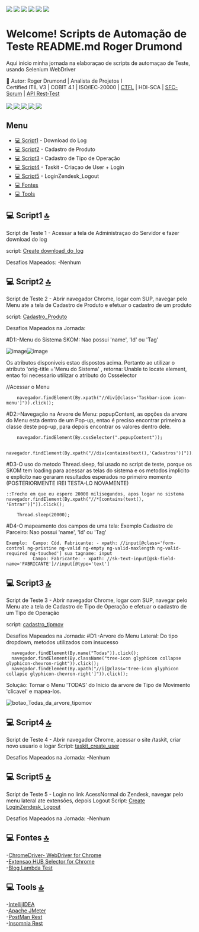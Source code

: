<img src="https://img.shields.io/badge/Insomnia-5849be?style=for-the-badge&logo=Insomnia&logoColor=white"/> <img src="https://img.shields.io/badge/Postman-FF6C37?style=for-the-badge&logo=Postman&logoColor=white"/> <img src="https://img.shields.io/badge/Selenium-43B02A?style=for-the-badge&logo=Selenium&logoColor=white"/> <img src= "https://img.shields.io/badge/IntelliJIDEA-000000.svg?style=for-the-badge&logo=intellij-idea&logoColor=white"/> <img src="https://img.shields.io/badge/JavaScript-323330?style=for-the-badge&logo=javascript&logoColor=F7DF1E"/> <img src="https://img.shields.io/badge/Swagger-85EA2D?style=for-the-badge&logo=Swagger&logoColor=white"/>






# Welcome! Scripts de Automação de Teste README.md Roger Drumond

Aqui inicio minha jornada na elaboraçao de scripts de automaçao de Teste, usando Selenium WebDriver

📱 Autor: ​Roger Drumond | Analista de Projetos I<br>
Certified ITIL V3 | COBIT 4.1 | ISO/IEC-20000 | <a href="https://www.bstqb.org.br/verificador-certificado?field_certificado_numero_value=13-CTFL-02452-BR">CTFL</a> | HDI-SCA | <a href="https://www.scrumstudy.com/certification/verify?type=SFC&number=888750">SFC-Scrum</a> | <a href="http://165.227.93.41/cgitar/certificado.php?hash=09101ac13f5106d2f5b2c7960be24192">API Rest-Test</a><br><a href="https://www.instagram.com/venomroger/"><br>
  <img src="https://img.shields.io/badge/Instagram-E4405F?style=for-the-badge&logo=instagram&logoColor=white"/>
</a>
<a href="https://www.linkedin.com/in/drumondroger/">
  <img src="https://img.shields.io/badge/LinkedIn-0077B5?style=for-the-badge&logo=linkedin&logoColor=white"/>
</a>
<a href="https://open.spotify.com/user/225ftlajwacbj5xxgj26cmktq?si=7fb5b1281fd44229">
  <img src="https://img.shields.io/badge/Spotify-1ED760?&style=for-the-badge&logo=spotify&logoColor=white"/>
  </a>
<a href="https://psnprofiles.com/venomroger">
  <img src="https://img.shields.io/badge/PlayStation-003791?style=for-the-badge&logo=playstation&logoColor=white"/>
  </a>
  <a href="https://twitter.com/drumondroger">
  <img src="https://img.shields.io/badge/Twitter-1DA1F2?style=for-the-badge&logo=twitter&logoColor=white"/>
  </a>



## Menu
   - [💻 Script1](#-script1-) - Download do Log
   - [💻 Script2](#-script2-) - Cadastro de Produto
   - [💻 Script3](#-script3-) - Cadastro de Tipo de Operação
   - [💻 Script4](#-script4-) - Taskit - Criaçao de User + Login
   - [💻 Script5](#-script5-) - LoginZendesk_Logout
   - [💻 Fontes](#-fontes-)
   - [💻 Tools](#-tools-)







## 💻 Script1 [🔝](#welcome-scripts-de-automação-de-teste-readmemd-roger-drumond)

Script de Teste 1 - Acessar a tela de Administraçao do Servidor e fazer download do log  

   script: <a href= "https://github.com/venomroger/Test-automation-SKOM/commit/a0977fa2105cf257991665e9fd2a04eb64184f18">Create download_do_log</a>


   Desafios Mapeados:
   -Nenhum

## 💻 Script2 [🔝](#welcome-scripts-de-automação-de-teste-readmemd-roger-drumond)

Script de Teste 2 - Abrir navegador Chrome, logar com SUP, navegar pelo Menu ate a tela de Cadastro de Produto e efetuar o cadastro de um produto

   script: <a href="https://github.com/venomroger/Test-automation-SKOM/commit/2d156859985e0ecfc112fdb4c9c529fa5a6e8e2c">Cadastro_Produto</a>
   
   
   Desafios Mapeados na Jornada:
   
   #D1:-Menu do Sistema SKOM: Nao possui 'name', 'Id' ou 'Tag'
   
   ![image](https://user-images.githubusercontent.com/98754939/152168310-6795a56c-aec7-440a-8dda-f3b2eb6885e3.png)![image](https://user-images.githubusercontent.com/98754939/152169151-b96ddf2e-0b3a-416c-a037-839b03723791.png)

Os atributos disponiveis estao dispostos acima.
Portanto ao utilizar o atributo 'orig-title ='Menu do Sistema' , retorna: Unable to locate element, entao foi necessario utilizar o atributo do Cssselector

//Acessar o Menu
        
        navegador.findElement(By.xpath("//div[@class='Taskbar-icon icon-menu']")).click();

   #D2:-Navegação na Arvore de Menu: popupContent, as opções da arvore do Menu esta dentro de um Pop-up, entao é preciso encontrar primeiro a classe deste pop-up, para depois encontrar os valores dentro dele.
   
        navegador.findElement(By.cssSelector(".popupContent"));

        navegador.findElement(By.xpath("//div[contains(text(),'Cadastros')]")).click();
        
   #D3-O uso do metodo Thread.sleep, foi usado no script de teste, porque os SKOM tem loading para acessar as telas do sistema e os metodos implicito e explicito nao geraram resultados esperados no primeiro momento (POSTERIORMENTE IREI TESTA-LO NOVAMENTE)     
   
    ::Trecho em que eu espero 20000 milisegundos, apos logar no sistema
    navegador.findElement(By.xpath("//*[contains(text(), 'Entrar')]")).click();

        Thread.sleep(20000);
   
   #D4-O mapeamento dos campos de uma tela: Exemplo Cadastro de Parceiro: Nao possui 'name', 'Id' ou 'Tag'
      
    Exemplo:  Campo: Cód. Fabricante: - xpath: //input[@class='form-control ng-pristine ng-valid ng-empty ng-valid-maxlength ng-valid-required ng-touched'] sua tagname: input
              Campo: Fabricante: - xpath: //sk-text-input[@sk-field-name='FABRICANTE']//input[@type='text']
   
   
   
   
## 💻 Script3 [🔝](#welcome-scripts-de-automação-de-teste-readmemd-roger-drumond)

  Script de Teste 3 - Abrir navegador Chrome, logar com SUP, navegar pelo Menu ate a tela de Cadastro de Tipo de Operação e efetuar o cadastro de um Tipo de Operação
  
  script: <a href="https://github.com/venomroger/Test-automation-SKOM/commit/294e6f1f6e3c672ff42d31ef599be922fef8b536">cadastro_tipmov</a>


  Desafios Mapeados na Jornada:
  #D1:-Arvore do Menu Lateral: Do tipo dropdown, metodos utilizados com insucesso
  
      navegador.findElement(By.name("Todas")).click();
      navegador.findElement(By.className("tree-icon glyphicon collapse glyphicon-chevron-right")).click();
      navegador.findElement(By.xpath("//i[@class='tree-icon glyphicon collapse glyphicon-chevron-right']")).click();
      
  Solução: Tornar o Menu 'TODAS' do Inicio da arvore de Tipo de Movimento 'clicavel' e mapea-los.
  
![botao_Todas_da_arvore_tipomov](https://user-images.githubusercontent.com/98754939/152402572-e04ef8d6-6078-4c5e-85d4-9267fa05b645.gif)


## 💻 Script4 [🔝](#welcome-scripts-de-automação-de-teste-readmemd-roger-drumond)
  
  Script de Teste 4 - Abrir navegador Chrome, acessar o site /taskit, criar novo usuario e logar
  Script:  <a href="https://github.com/venomroger/Test-automation-SKOM/commit/0edc52d7ecce022f8502f58f622587524e04e55a">taskit_create_user</a>

Desafios Mapeados na Jornada:
    -Nenhum
    
 
 ## 💻 Script5 [🔝](#welcome-scripts-de-automação-de-teste-readmemd-roger-drumond)
 
  Script de Teste 5 - Login no link AcessNormal do Zendesk, navegar pelo menu lateral ate extensões, depois Logout
  Script: <a href="https://github.com/venomroger/Test-automation-SKOM/commit/aefa8098e3ad6e215ef8d2947837b83906f89b0c">Create LoginZendesk_Logout</a>
  
Desafios Mapeados na Jornada:
    -Nenhum

## 💻 Fontes [🔝](#welcome-scripts-de-automação-de-teste-readmemd-roger-drumond)

   -<a href="https://chromedriver.chromium.org/downloads">ChromeDriver- WebDriver for Chrome</a><br>
   -<a href="https://selectorshub.com/">Extensao HUB Selector for Chrome</a><br>
   -<a href="https://www.lambdatest.com/blog/types-of-waits-in-selenium/">Blog Lambda Test</a><br>
    
## 💻 Tools [🔝](#welcome-scripts-de-automação-de-teste-readmemd-roger-drumond)

  -<a href="https://www.jetbrains.com/pt-br/idea/download/">IntellijIDEA</a><br>
  -<a href="https://jmeter.apache.org/download_jmeter.cgi">Apache JMeter</a><br>
  -<a href="https://www.postman.com/downloads/">PostMan Rest</a><br>
  -<a href="https://insomnia.rest/download">Insomnia Rest</a><br>
  
 

